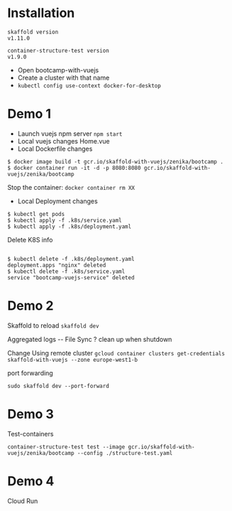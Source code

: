 # Installation

```
skaffold version
v1.11.0

container-structure-test version
v1.9.0
```

- Open bootcamp-with-vuejs
- Create a cluster with that name
- `kubectl config use-context docker-for-desktop`

# Demo 1

- Launch vuejs npm server
  `npm start`
- Local vuejs changes
  Home.vue
- Local Dockerfile changes

```
$ docker image build -t gcr.io/skaffold-with-vuejs/zenika/bootcamp .
$ docker container run -it -d -p 8080:8080 gcr.io/skaffold-with-vuejs/zenika/bootcamp
```

Stop the container:
`docker container rm XX`

- Local Deployment changes

```
$ kubectl get pods
$ kubectl apply -f .k8s/service.yaml
$ kubectl apply -f .k8s/deployment.yaml
```

Delete K8S info

```

$ kubectl delete -f .k8s/deployment.yaml
deployment.apps "nginx" deleted
$ kubectl delete -f .k8s/service.yaml
service "bootcamp-vuejs-service" deleted
```

# Demo 2

Skaffold to reload
`skaffold dev`

Aggregated logs
-- File Sync ?
clean up when shutdown

Change
Using remote cluster
`gcloud container clusters get-credentials skaffold-with-vuejs --zone europe-west1-b`

port forwarding

`sudo skaffold dev --port-forward`

# Demo 3

Test-containers

```
container-structure-test test --image gcr.io/skaffold-with-vuejs/zenika/bootcamp --config ./structure-test.yaml
```

# Demo 4

Cloud Run
